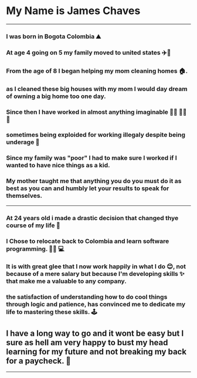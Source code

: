 
# My Name is James Chaves 
***
### I was born in Bogota Colombia ⛰️
### At age 4 going on 5 my family moved to united states ✈️🗽 
### From the age of 8 I began helping my mom cleaning homes 🏠.
### as I cleaned these big houses with my mom I would day dream of owning a big home too one day.
### Since then I have worked in almost anything imaginable 🧑‍🔧 🧑‍🏭 👷  
### sometimes being exploided for working illegaly despite being underage 👶 
### Since my family was "poor" I had to make sure I worked if I wanted to have nice things as a kid. 
### My mother taught me that anything you do you must do it as best as you can and humbly let your results to speak for themselves.
---
### At 24 years old i made a drastic decision that changed thye course of my life 🛫
### I Chose to relocate back to Colombia and learn software programming. 🧑‍💼 💻
### It is with great glee that I now work happily in what I do 😊, not because of a mere salary but because I'm developing skills ✨ that make me a valuable to any company.
### the satisfaction of understanding how to do cool things through logic and patience, has convinced me to dedicate my life to mastering these skills. 🕹️

## I have a long way to go and it wont be easy but I sure as hell am very happy to bust my head learning for my future and not breaking my back for a paycheck. 💪
 ***
